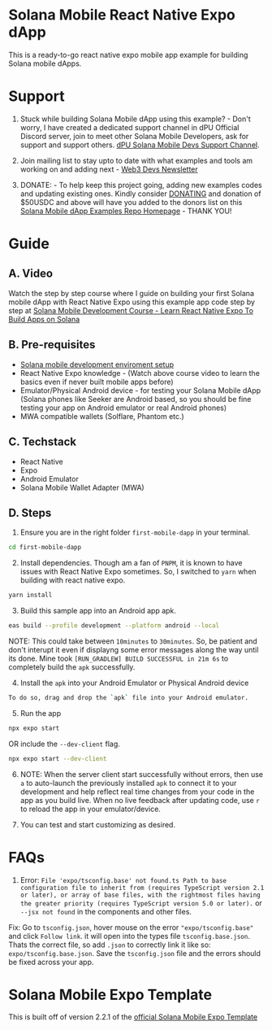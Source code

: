 # Solana Mobile React Native Expo dApp

This is a ready-to-go react native expo mobile app example for building Solana mobile dApps.

# Support
1. Stuck while building Solana Mobile dApp using this example? - Don't worry, I have created a dedicated support channel in dPU Official Discord server, join to meet other Solana Mobile Developers, ask for support and support others. [dPU Solana Mobile Devs Support Channel](https://dProgrammingUniversity.com/discord).

2. Join mailing list to stay upto to date with what examples and tools am working on and adding next - [Web3 Devs Newsletter](https://dprogramminguniversity.com/newsletter)

3. DONATE: - To help keep this project going, adding new examples codes and updating existing ones. Kindly consider [DONATING](https://dprogrammingUniversity.com/donation) and donation of $50USDC and above will have you added to the donors list on this [Solana Mobile dApp Examples Repo Homepage](https://github.com/SolomonFoskaay/solana-mobile-dapp-examples) - THANK YOU!


# Guide

## A. Video
Watch the step by step course where I guide on building your first Solana mobile dApp with React Native Expo using this example app code step by step at [Solana Mobile Development Course - Learn React Native Expo To Build Apps on Solana](https://www.youtube.com/watch?v=8R56pwC_Kk0)

## B. Pre-requisites 
- [Solana mobile development enviroment setup](https://docs.solanamobile.com/developers/development-setup)
- React Native Expo knowledge - (Watch above course video to learn the basics even if never built mobile apps before)
- Emulator/Physical Android device - for testing your Solana Mobile dApp (Solana phones like Seeker are Android based, so you should be fine testing your app on Android emulator or real Android phones)
- MWA compatible wallets (Solflare, Phantom etc.)

## C. Techstack
- React Native
- Expo
- Android Emulator
- Solana Mobile Wallet Adapter (MWA)

## D. Steps
1. Ensure you are in the right folder `first-mobile-dapp` in your terminal.
```sh
cd first-mobile-dapp
```

2. Install dependencies. Though am a fan of `PNPM`, it is known to have issues with React Native Expo sometimes. So, I switched to `yarn` when building with react native expo.
```sh
yarn install
```

3. Build this sample app into an Android app apk.
```sh
eas build --profile development --platform android --local
```
NOTE: This could take between `10minutes` to `30minutes`. So, be patient and don't interupt it even if displayng some error messages along the way until its done. Mine took `[RUN_GRADLEW] BUILD SUCCESSFUL in 21m 6s` to completely build the `apk` successfully.

4. Install the `apk` into your Android Emulator or Physical Android device
```sh
To do so, drag and drop the `apk` file into your Android emulator.
```

5. Run the app
```sh
npx expo start
```
OR include the `--dev-client` flag.
```sh
npx expo start --dev-client
```

6. NOTE: When the server client start successfully without errors, then use `a` to auto-launch the previously installed `apk` to connect it to your development and help reflect real time changes from your code in the app as you build live. When no live feedback after updating code, use `r` to reload the app in your emulator/device.

6. You can test and start customizing as desired.


# FAQs
1. Error: ```File 'expo/tsconfig.base' not found.ts
Path to base configuration file to inherit from (requires TypeScript version 2.1 or later), or array of base files, with the rightmost files having the greater priority (requires TypeScript version 5.0 or later).``` or `--jsx not found` in the components and other files.

Fix: Go to `tsconfig.json`, hover mouse on the error `"expo/tsconfig.base"` and click `Follow link`. it will open into the types file `tsconfig.base.json`. Thats the correct file, so add `.json` to correctly link it like so: `expo/tsconfig.base.json`. Save the `tsconfig.json` file and the errors should be fixed across your app.

# Solana Mobile Expo Template
This is built off of version 2.2.1 of the [official Solana Mobile Expo Template](https://github.com/solana-mobile/solana-mobile-expo-template) 